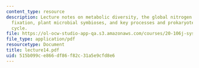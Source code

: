 ```yaml
---
content_type: resource
description: Lecture notes on metabolic diversity, the global nitrogen cycle, nitrogen
  fixation, plant microbial symbioses, and key processes and prokaryotes in the nitrogen
  cycle.
file: https://ol-ocw-studio-app-qa.s3.amazonaws.com/courses/20-106j-systems-microbiology-fall-2006/515b099ce866df86f82c31a5e9cfd8e6_lecture14.pdf
file_type: application/pdf
resourcetype: Document
title: lecture14.pdf
uid: 515b099c-e866-df86-f82c-31a5e9cfd8e6
---
```

